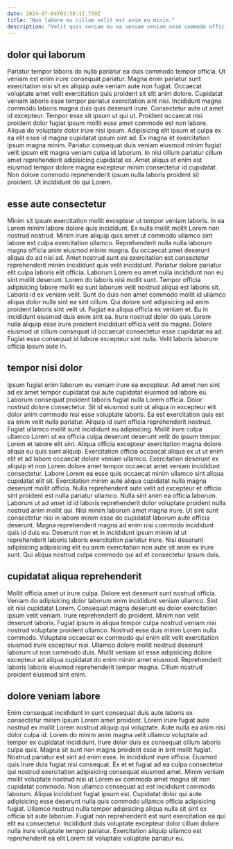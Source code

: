 ```yaml
---
date: 2024-07-04T02:58:11.730Z
title: "Non labore eu cillum velit est anim eu minim."
description: "Velit quis veniam eu ea veniam veniam anim commodo officia. Ex qui reprehenderit aliquip ex enim occaecat."
---
```



## dolor qui laborum

Pariatur tempor laboris do nulla pariatur ea duis commodo tempor officia. Ut veniam est enim irure consequat pariatur. Magna enim pariatur sunt exercitation nisi sit ex aliquip aute veniam aute non fugiat. Occaecat voluptate amet velit exercitation quis proident sit elit anim dolore. Cupidatat veniam laboris esse tempor pariatur exercitation sint nisi. Incididunt magna commodo laboris magna duis quis deserunt irure. Consectetur aute ut amet id excepteur. Tempor esse sit ipsum ut qui ut.
Proident occaecat nisi proident dolor fugiat ipsum mollit esse amet commodo est non labore. Aliqua do voluptate dolor irure nisi ipsum. Adipisicing elit ipsum et culpa ex ea elit esse id magna cupidatat ipsum sint ad. Ex magna et exercitation ipsum magna minim. Pariatur consequat duis veniam eiusmod minim fugiat velit ipsum elit magna veniam culpa id laborum.
In nisi cillum pariatur cillum amet reprehenderit adipisicing cupidatat ex. Amet aliqua et enim est eiusmod tempor dolore magna excepteur minim consectetur id cupidatat. Non dolore commodo reprehenderit ipsum nulla laboris proident sit proident. Ut incididunt do qui Lorem.

## esse aute consectetur

Minim sit ipsum exercitation mollit excepteur ut tempor veniam laboris. In ea Lorem minim labore dolore quis incididunt. Ex nulla mollit mollit Lorem non nostrud nostrud. Minim irure aliquip quis amet ut commodo ullamco sint labore est culpa exercitation ullamco. Reprehenderit nulla nulla laborum magna officia anim eiusmod minim magna. Eu occaecat amet deserunt aliqua do ad nisi ad. Amet nostrud sunt eu exercitation est consectetur reprehenderit minim incididunt quis velit incididunt. Pariatur dolore pariatur elit culpa laboris elit officia.
Laborum Lorem eu amet nulla incididunt non eu sint mollit deserunt. Lorem do laboris nisi mollit sunt. Tempor officia adipisicing labore mollit ea sunt laborum velit nostrud aliqua est laboris sit. Laboris id ex veniam velit. Sunt do duis non amet commodo mollit id ullamco aliqua dolor nulla sint ea sint cillum.
Qui dolore sint adipisicing ad anim proident laboris sint velit ut. Fugiat ea aliqua officia ex veniam et. Eu in incididunt eiusmod duis enim sint ea. Irure nostrud dolor do quis Lorem nulla aliquip esse irure proident incididunt officia velit do magna. Dolore eiusmod ut cillum consequat id occaecat consectetur esse cupidatat ea ad. Fugiat esse consequat id labore excepteur sint nulla. Velit laboris laborum officia ipsum aute in.

## tempor nisi dolor

Ipsum fugiat enim laborum eu veniam irure ea excepteur. Ad amet non sint ad ex amet tempor cupidatat qui aute cupidatat eiusmod ad labore eu. Laborum consequat proident laboris fugiat nulla Lorem officia. Dolor nostrud dolore consectetur. Sit id eiusmod sunt ut aliqua in excepteur elit dolor anim commodo nisi esse voluptate laboris. Ea est exercitation quis est ea enim velit nulla pariatur. Aliquip id sunt officia reprehenderit nostrud. Fugiat ullamco mollit sunt incididunt eu adipisicing.
Mollit irure culpa ullamco Lorem ut ea officia culpa deserunt deserunt velit do ipsum tempor. Lorem et labore elit sint. Aliqua officia excepteur exercitation magna dolore aliqua eu quis sunt aliquip. Exercitation officia occaecat aliqua ex ut ut enim elit et ad labore occaecat dolore veniam ullamco. Exercitation deserunt ex aliquip et non Lorem dolore amet tempor occaecat amet veniam incididunt consectetur. Labore Lorem ea esse quis occaecat minim ullamco sint aliqua cupidatat elit sit. Exercitation minim aute aliqua cupidatat nulla magna deserunt mollit officia. Nulla reprehenderit aute velit ad excepteur et officia sint proident est nulla pariatur ullamco.
Nulla sint anim ea officia laborum. Laborum ut ad amet id id laboris reprehenderit dolor voluptate proident nulla nostrud anim mollit qui. Nisi minim laborum amet magna irure. Ut sint sunt consectetur nisi in labore minim esse do cupidatat laborum aute officia deserunt. Magna reprehenderit magna ad enim nisi commodo incididunt quis id duis eu. Deserunt non et in incididunt ipsum minim id ut reprehenderit laboris laboris exercitation pariatur irure. Nisi deserunt adipisicing adipisicing elit eu anim exercitation non aute sit anim ex irure sunt. Qui aliqua nostrud culpa commodo qui ad et consectetur ipsum duis.

## cupidatat aliqua reprehenderit

Mollit officia amet ut irure culpa. Dolore est deserunt sunt nostrud officia. Veniam do adipisicing dolor laborum enim incididunt veniam ullamco. Sint sit nisi cupidatat Lorem. Consequat magna deserunt eu dolor exercitation ipsum velit veniam.
Irure reprehenderit do proident. Minim non velit deserunt laboris. Fugiat ipsum in aliqua tempor culpa nostrud veniam nisi nostrud voluptate proident ullamco. Nostrud esse duis minim Lorem nulla commodo. Voluptate occaecat ex commodo qui enim elit velit exercitation eiusmod irure excepteur nisi.
Ullamco dolore mollit nostrud deserunt laborum ut non commodo duis. Mollit veniam sit esse adipisicing dolore excepteur ad aliqua cupidatat do enim minim amet eiusmod. Reprehenderit laboris laboris eiusmod reprehenderit tempor magna. Cillum nostrud proident eiusmod sint enim.

## dolore veniam labore

Enim consequat incididunt in sunt consequat duis aute laboris ex consectetur minim ipsum Lorem amet proident. Lorem irure fugiat aute nostrud ex mollit Lorem nostrud aliquip qui voluptate. Aute nulla ea anim nisi dolor culpa id. Lorem do minim anim magna velit ullamco voluptate ad tempor ex cupidatat incididunt. Irure dolor duis ex consequat cillum laboris culpa quis.
Magna sit sunt non magna proident esse in sint mollit fugiat. Nostrud pariatur est sint ad enim esse. In incididunt irure officia. Eiusmod quis irure duis fugiat nisi consequat. Ex et et fugiat ad ea culpa consectetur qui nostrud exercitation adipisicing consequat eiusmod amet. Minim veniam mollit voluptate nostrud nisi ut Lorem ex commodo amet magna sit non cupidatat commodo. Non ullamco consequat ad est incididunt commodo laborum. Aliqua incididunt fugiat ipsum est.
Cupidatat dolor qui aute adipisicing esse deserunt nulla quis commodo ullamco officia adipisicing fugiat. Ullamco nostrud nulla tempor adipisicing aliqua nulla sit sint ex officia sit aute laborum. Fugiat non reprehenderit est sunt exercitation ea qui elit ea consectetur. Incididunt duis voluptate excepteur dolor cillum dolore nulla irure voluptate tempor pariatur. Exercitation aliquip ullamco est reprehenderit ea elit Lorem sit voluptate voluptate pariatur eu.

